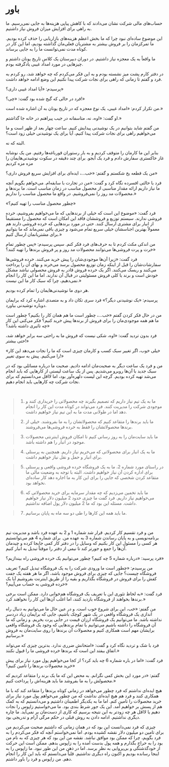 # باور

حساب‌های مالی شرکت نشان می‌دادند که با کاهش پیاپی هزینه‌ها به جایی نمی‌رسیم. ما به راهی برای افزایش میزان فروش نیاز داشتیم.

این موضوع ساده‌ای نبود چرا که ما بخش اعظم هزینه‌های بازاریابی را حذف کرده بودیم. ما تمرکزمان را بر فروش بیشتر به مشتریان فعلی‌مان گذاشته بودیم، اما این کار در کوتاه مدت نمی‌توانست ما را به جایی برساند.

ما واقعاً به یک معجزه نیاز داشتیم. در دوران دبیرستان یک کلاس تاریخ یونان داشتم و چیزهایی در مورد امداد غیبی یادگرفته بودم.

در دفتر کارم پشت میز نشسته بودم و به این فکر می‌کردم که چه خواهد شد، رو کردم به فرد و گفتم تا زمانی که راهی برای نجات شرکت پیدا نکنیم این وضع ادامه خواهد داشت. 

پرسیدم: «آیا امداد غیبی داری؟»

فرد در حالی که گیج شده بود گفت: «چی؟!»

من تکرار کردم: «امداد غیبی، یک نوع معجزه که در تاریخ یونان به آن اشاره شده است.»

او گفت: «اوه، نه، متاسفانه در جیب پیراهنم در خانه جا گذاشتم.»

من گفتم شاید بتوانیم در یک نوشیدنی پیدایش کنیم. ساعت چهار بعد از ظهر است و ما می‌خواهیم راهی برای نجات شرکت پیدا کنیم، آیا برای یک نوشیدنی خیلی زود است؟

البته که نه.

بنابر این ما کارمان را متوقف کردیم و به بار رستوران قورباغه‌ها رفتیم. من یک نوشابه غاز خاکستری سفارش دادم و فرد یک آبجو. برای چند دقیقه در سکوت نوشیدنی‌هایمان را مزه مزه کردیم

من یک قطعه یخ شکستم و گفتم: «خب...، ایده‌ای برای افزایش سریع فروش داری؟»

فرد با حالتی افسرده نگاه کرد و گفت: «من در تجارت با سابقه‌ام. می‌خواهم بگویم آنچه ما نیاز داریم ارائه مقدار مناسبی از محصول مناسب در زمان مناسب است. ما برندها و محصولات مد روز را نمی‌فروشیم. در واقع ما محصول مناسب را نداریم.»

«چطور محصول مناسب را تهیه کنیم؟»

فرد گفت: «موضوع این است که خیلی از برندهایی که ما می‌خواهیم بفروشیم، خرده فروشی ندارند. سیستم توزیع و فروششان فاقد این امکان است که محصول را مستقیماً از انبار برای مشتری ارسال کنند. حتی در مورد برند‌هایی که خرده فروشی دارند هم معمولاً بهترین اجناسشان خیلی سریع تمام می‌شود و چیزی باقی نمی‌ماند که ما بتوانیم برای مشتریانمان ارسال کنیم.»

من اندکی مکث کردم تا به حرف‌های فرد فکر کنم. سپس پرسیدم: «پس چطور تمام خرت و پرت فروشی‌ها می‌توانند محصولات مد روز و پر فروش برندها را تهیه کنند؟»

فرد گفت: «زیرا آن‌ها موجودی‌شان را پیش خرید می‌کنند. خرده فروشی‌ها سفارشات‌شان را قبل از اینکه زمان توزیع محصول برسد می‌خرند و بهای آن را پرداخت می‌کنند و ریسک می‌کنند. اگر یک خرده فروش قادر به فروش محصولی نباشد مشکل خودش است و برند یا کلی فروش مسئولیتی در قبال آن ندارند. اما ما این کار را انجام نمی‌دهیم، چرا که سبک کار ما این نیست.»

هر دوی ما نوشیدنی‌هایمان را تمام کرده بودیم.

پرسیدم: «یک نوشیدنی دیگر؟» فرد سری تکان داد و به متصدی اشاره کرد که برایمان دوباره نوشیدنی بیاورد.

من در حال فکر کردن گفتم «خب...، چطور است ما هم همان کار را بکنیم؟ چطور است ما هم همه موجودی‌مان را برای فروش از برندها پیش خرید کنیم؟ فکر می‌کنی این کار چه تاثیری داشته باشد؟»

فرد بدون تردید گفت: «اوه، شکی نیست که فروش ما به راحتی سه برابر خواهد شد، حتی بیشتر!»

«خیلی خوب، اگر تغییر سبک کسب و کارمان چیزی است که ما را نجات می‌دهد این کار را می‌کنیم. پیش به سوی تغییر!»

من و فرد یک ساعت دیگر به صحبت‌مان ادامه دادیم. صحبت ما درباره مسائلی بود که در سبک جدید با آن‌ها روبرو می‌شدیم. پس از یک ساعت لیستی از کارهایی که باید انجام می‌شد تهیه کرده بودیم. گرچه این لیست دلهره‌آور بود، اما لااقل می‌دانستیم که برای نجات شرکت چه کارهایی باید انجام دهیم.

<br/>

> 1. ما به یک تیم نیاز داریم که تصمیم بگیرند چه محصولاتی را خریداری کنند و موجودی شرکت را مدیریت کنند. فرد می‌تواند در کوتاه مدت این کار را انجام دهد اما در طولانی مدت ما به این تیم نیاز خواهیم داشت.

> 2. ما باید برندها را متقاعد کنیم که محصولاتشان را به ما بفروشند. خیلی از برندها محصولاتشان را فقط به خرده فروشی‌ها می‌فروشند.

> 3. ما باید سایت‌مان را به روز رسانی کنیم تا امکان فروش اینترنتی محصولات موجود در انبار را هم داشته باشد.

> 4. ما به یک انبار برای محصولاتی که می‌خریم نیاز داریم. همچنین به پرسنلی برای انبار و حمل و نقل نیاز خواهیم داشت.

> 5. در راستای مورد شماره 2، ما به یک فروشگاه خرده فروشی واقعی و پرسنلی برای اداره کردن آن نیاز خواهیم داشت. البته با توجه به وضعیت مالی ما متقاعد کردن شخصی که جایی را برای این کار به ما اجاره دهد کار ساده‌ای نخواهد بود.

> 6. ما باید تخمین می‌زدیم که چه مقدار سرمایه برای خرید محصولاتی که می‌خواهیم نیاز داریم. فرد گفت ما چیزی حدود 2 میلیون دلار نیاز خواهیم داشت. مسئله این بود که ما 2 میلیون دلار پول اضافه نداشتیم.

> 7. ما باید همه این کارها را طی دو سه ماه به پایان برسانیم.

<br/>

من و فرد تقسیم کار کردیم. قرار شد شماره 1 و 2 به عهده فرد باشد و مدیریت تیم برنامه‌نویسی و به پایان رساندن شماره 3 به عهده من. برای شماره 4 هم می‌توانستیم هر کسی را مسئول این کار بکنیم که وسایل را در دفتر کار کمی جابجا کرده و چیدمان آن‌ها را جمع و جورتر کند تا نیمی از دفتر را موقتاً تبدیل به انبار کنیم.

فرد پرسید: «درباره شماره 5 چه کنیم؟ چطور می‌توانیم یک خرده فروشی راه بیندازیم؟»

من پرسیدم: «چطور است ما ورودی شرکت را به یک فروشگاه تبدیل کنیم؟ تعریف فروشگاه چیست؟ جایی که چیزی برای فروش موجود باشد، اگر ما هر هفته یک جفت کفش را برای فروش در فروشگاه بگذاریم و بقیه را از طریق اینترنت بفروشیم آیا یک خرده فروشی به حساب می‌آییم؟»

فرد گفت: «به لحاظ تئوری این با تعریف یک فروشگاه هم‌خوانی دارد. ممکن است برخی برندها بخواهند از فروشگاه بازدید کنند، اما اغلب آن‌ها این کار را نخواهند کرد.»

من گفتم: «خب، این برای شروع خوب است. و در عین حال ما می‌توانیم به دنبال راه اندازی یک فروشگاه واقعی در یک شهر کوچک باشیم، جایی که برایمان زیاد دردسر نداشته باشد. ما می‌توانیم یک فروشگاه ارزان قیمت در جایی پرت بخریم. و زمانی که ما آن فروشگاه را داشته باشیم می‌توانیم با تمام برندهایی که وجود یک فروشگاه واقعی برایشان مهم است همکاری کنیم و محصولات آن برندها را روی سایت‌مان به فروش برسانیم.»

فرد با شک و تردید نگاه کرد و گفت: «امتحانش ضرری ندارد. بدترین چیزی که می‌تواند اتفاق بیفتد این است که برندها خرده فروشی ما را قبول نکنند.»

فرد گفت: «اما در باره شماره 6 چه باید کرد؟ از کجا می‌خواهیم پول مورد نیاز برای پیش خرید محصولات برندها را تامین کنیم؟»

گفتم: «در مورد این بخش کمی نگرانم. به محض این که ما یک برند را متقاعد کردیم که محصولش را به ما بفروشد ما باید هزینه‌اش را پرداخت کنیم.»

هیچ ایده‌ای نداشتم که فرد چطور می‌خواهد در زمانی کوتاه برندها را متقاعد کند که با ما همکاری کنند و فرد هم هیچ ایده‌ای نداشت که من چطور می‌خواهم پول مورد نیاز برای خرید محصولات را تامین کنم. اما ما به یکدیگر اطمینان داشتیم و می‌دانستیم که به کمک هم از پسش بر خواهیم آمد. این یک جور شرط بندی بود. ما می‌خواستیم زاپوس را نجات دهیم یا لااقل هر چه زودتر به این نتیجه برسیم که کاری از دست‌مان بر نمی‌آید. ما چاره دیگری نداشتیم. ادامه دادن به روش قبلی در حکم مرگی آرام و تدریجی بود.

چیزی که فرد نمی‌دانست این بود که در همان زمانی که داشتیم صحبت می‌کردیم من برای تامین دو میلیون دلار نقشه کشیده بودم. اما نمی‌خواستم آنچه که فکر می‌کردم را به فرد بگویم، چرا که ممکن بود موافق نباشد. نقشه من این بود که هر چیزی که به نام من بود را به حراج بگذارم و همه پول بدست آمده را به زاپوس بدهم. ممکن است این حرکت از خودگذشتگی و بی‌پروایی به نظر برسد. اما در ذهن من این طور نبود. ما زاپوس را به اینجا رسانده بودیم و اکنون راه دیگری نداشتیم. قلباً می‌دانستم که باید این کار را انجام دهم. من زاپوس و فرد را باور داشتم.